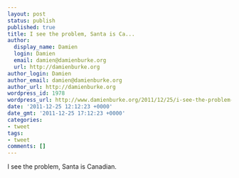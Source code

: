 ```yaml
---
layout: post
status: publish
published: true
title: I see the problem, Santa is Ca...
author:
  display_name: Damien
  login: Damien
  email: damien@damienburke.org
  url: http://damienburke.org
author_login: Damien
author_email: damien@damienburke.org
author_url: http://damienburke.org
wordpress_id: 1978
wordpress_url: http://www.damienburke.org/2011/12/25/i-see-the-problem-santa-is-ca/
date: '2011-12-25 12:12:23 +0000'
date_gmt: '2011-12-25 17:12:23 +0000'
categories:
- tweet
tags:
- tweet
comments: []
---
```

<p>I see the problem, Santa is Canadian.</p>

